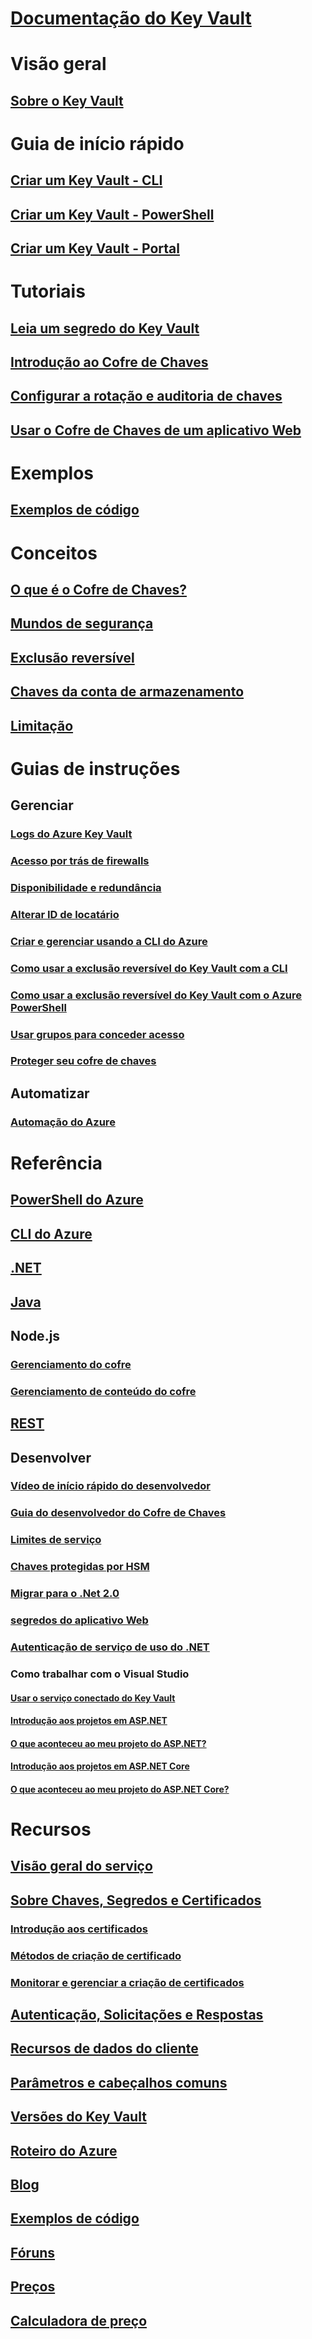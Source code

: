 # [Documentação do Key Vault](index.yml)

# Visão geral
## [Sobre o Key Vault](key-vault-overview.md)

# Guia de início rápido
## [Criar um Key Vault - CLI](quick-create-cli.md)
## [Criar um Key Vault - PowerShell](quick-create-powershell.md)
## [Criar um Key Vault - Portal](quick-create-portal.md)

# Tutoriais
## [Leia um segredo do Key Vault ](tutorial-web-application-keyvault.md)
## [Introdução ao Cofre de Chaves](key-vault-get-started.md)
## [Configurar a rotação e auditoria de chaves](key-vault-key-rotation-log-monitoring.md)
## [Usar o Cofre de Chaves de um aplicativo Web](key-vault-use-from-web-application.md)
# Exemplos
## [Exemplos de código](https://azure.microsoft.com/resources/samples/?service=key-vault)
# Conceitos
## [O que é o Cofre de Chaves?](key-vault-whatis.md)
## [Mundos de segurança](key-vault-ovw-security-worlds.md)
## [Exclusão reversível](key-vault-ovw-soft-delete.md)
## [Chaves da conta de armazenamento](key-vault-ovw-storage-keys.md)
## [Limitação](key-vault-ovw-throttling.md)


# Guias de instruções
## Gerenciar
### [Logs do Azure Key Vault](key-vault-logging.md)
### [Acesso por trás de firewalls](key-vault-access-behind-firewall.md)
### [Disponibilidade e redundância](key-vault-disaster-recovery-guidance.md)
### [Alterar ID de locatário](key-vault-subscription-move-fix.md)
### [Criar e gerenciar usando a CLI do Azure](key-vault-manage-with-cli2.md)
### [Como usar a exclusão reversível do Key Vault com a CLI](key-vault-soft-delete-cli.md)
### [Como usar a exclusão reversível do Key Vault com o Azure PowerShell](key-vault-soft-delete-powershell.md)
### [Usar grupos para conceder acesso](key-vault-group-permissions-for-apps.md)
### [Proteger seu cofre de chaves](key-vault-secure-your-key-vault.md)

## Automatizar
### [Automação do Azure](automation-manage-key-vault.md)

# Referência
## [PowerShell do Azure](/powershell/module/azurerm.keyvault)
## [CLI do Azure](/cli/azure/keyvault)
## [.NET](/dotnet/api/microsoft.azure.keyvault)
## [Java](/java/api/com.microsoft.azure.keyvault)
## Node.js
### [Gerenciamento do cofre](http://azure.github.io/azure-sdk-for-node/azure-arm-keyvault/latest)
### [Gerenciamento de conteúdo do cofre](http://azure.github.io/azure-sdk-for-node/azure-keyvault/latest)
## [REST](/rest/api/keyvault)
## Desenvolver
### [Vídeo de início rápido do desenvolvedor](http://channel9.msdn.com/Blogs/Windows-Azure/Azure-Key-Vault-Developer-Quick-Start)
### [Guia do desenvolvedor do Cofre de Chaves](key-vault-developers-guide.md)
### [Limites de serviço](key-vault-service-limits.md)
### [Chaves protegidas por HSM](key-vault-hsm-protected-keys.md)
### [Migrar para o .Net 2.0](key-vault-dotnet2api-release-notes.md)
### [segredos do aplicativo Web](vs-secure-secret-appsettings.md)
### [Autenticação de serviço de uso do .NET](service-to-service-authentication.md)
### Como trabalhar com o Visual Studio
#### [Usar o serviço conectado do Key Vault](vs-key-vault-add-connected-service.md)
#### [Introdução aos projetos em ASP.NET](vs-key-vault-aspnet-get-started.md)
#### [O que aconteceu ao meu projeto do ASP.NET?](vs-key-vault-aspnet-what-happened.md)
#### [Introdução aos projetos em ASP.NET Core](vs-key-vault-aspnet-core-get-started.md)
#### [O que aconteceu ao meu projeto do ASP.NET Core?](vs-key-vault-aspnet-core-what-happened.md)

# Recursos
## [Visão geral do serviço](https://azure.microsoft.com/services/key-vault/)
## [Sobre Chaves, Segredos e Certificados](about-keys-secrets-and-certificates.md)
### [Introdução aos certificados](certificate-scenarios.md)
### [Métodos de criação de certificado](create-certificate.md)
### [Monitorar e gerenciar a criação de certificados](create-certificate-scenarios.md)
## [Autenticação, Solicitações e Respostas](authentication-requests-and-responses.md)
## [Recursos de dados do cliente](key-vault-customer-data.md)
## [Parâmetros e cabeçalhos comuns](common-parameters-and-headers.md)
## [Versões do Key Vault](key-vault-versions.md)
## [Roteiro do Azure](https://azure.microsoft.com/roadmap/?category=security-identity)
## [Blog](http://blogs.technet.com/b/kv/)
## [Exemplos de código](https://github.com/Azure-Samples?utf8=%E2%9C%93&q=key+vault&type=&language=)
## [Fóruns](https://social.msdn.microsoft.com/forums/azure/home?forum=AzureKeyVault)
## [Preços](https://azure.microsoft.com/pricing/details/key-vault/)
## [Calculadora de preço](https://azure.microsoft.com/pricing/calculator/)
